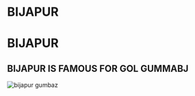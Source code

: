 # BIJAPUR
<HTML>
  <HEAD>
   <H1>BIJAPUR</H1>
    <H2> BIJAPUR IS FAMOUS FOR GOL GUMMABJ</H2>

![bijapur gumbaz](https://github.com/user-attachments/assets/8dcadb65-3641-45a6-94d0-185b946e5918)


    
  </HEAD>
</HTML>
